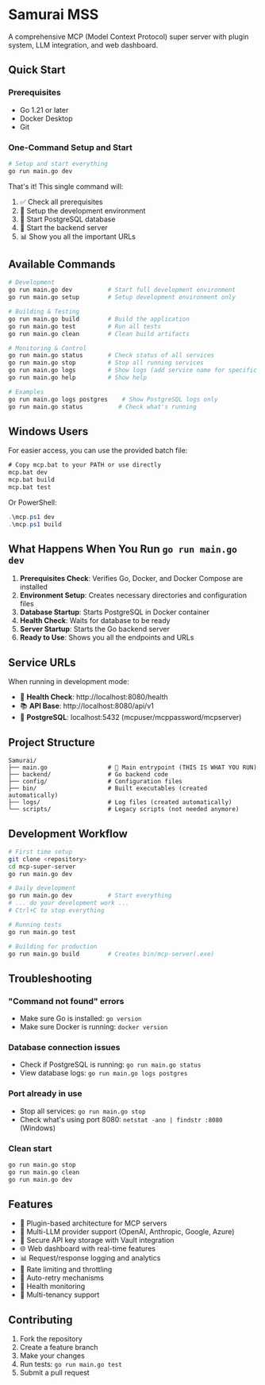 # Samurai MSS

A comprehensive MCP (Model Context Protocol) super server with plugin system, LLM integration, and web dashboard.

## Quick Start

### Prerequisites
- Go 1.21 or later
- Docker Desktop
- Git

### One-Command Setup and Start

```bash
# Setup and start everything
go run main.go dev
```

That's it! This single command will:
1. ✅ Check all prerequisites
2. 🔧 Setup the development environment
3. 🐘 Start PostgreSQL database
4. 🚀 Start the backend server
5. 📊 Show you all the important URLs

## Available Commands

```bash
# Development
go run main.go dev          # Start full development environment
go run main.go setup        # Setup development environment only

# Building & Testing
go run main.go build        # Build the application
go run main.go test         # Run all tests
go run main.go clean        # Clean build artifacts

# Monitoring & Control
go run main.go status       # Check status of all services
go run main.go stop         # Stop all running services
go run main.go logs         # Show logs (add service name for specific logs)
go run main.go help         # Show help

# Examples
go run main.go logs postgres    # Show PostgreSQL logs only
go run main.go status          # Check what's running
```

## Windows Users

For easier access, you can use the provided batch file:

```cmd
# Copy mcp.bat to your PATH or use directly
mcp.bat dev
mcp.bat build
mcp.bat test
```

Or PowerShell:
```powershell
.\mcp.ps1 dev
.\mcp.ps1 build
```

## What Happens When You Run `go run main.go dev`

1. **Prerequisites Check**: Verifies Go, Docker, and Docker Compose are installed
2. **Environment Setup**: Creates necessary directories and configuration files
3. **Database Startup**: Starts PostgreSQL in Docker container
4. **Health Check**: Waits for database to be ready
5. **Server Startup**: Starts the Go backend server
6. **Ready to Use**: Shows you all the endpoints and URLs

## Service URLs

When running in development mode:
- 🏥 **Health Check**: http://localhost:8080/health
- 📚 **API Base**: http://localhost:8080/api/v1
- 🐘 **PostgreSQL**: localhost:5432 (mcpuser/mcppassword/mcpserver)

## Project Structure

```
Samurai/
├── main.go                 # 🎯 Main entrypoint (THIS IS WHAT YOU RUN)
├── backend/                # Go backend code
├── config/                 # Configuration files
├── bin/                    # Built executables (created automatically)
├── logs/                   # Log files (created automatically)
└── scripts/                # Legacy scripts (not needed anymore)
```

## Development Workflow

```bash
# First time setup
git clone <repository>
cd mcp-super-server
go run main.go dev

# Daily development
go run main.go dev          # Start everything
# ... do your development work ...
# Ctrl+C to stop everything

# Running tests
go run main.go test

# Building for production
go run main.go build        # Creates bin/mcp-server(.exe)
```

## Troubleshooting

### "Command not found" errors
- Make sure Go is installed: `go version`
- Make sure Docker is running: `docker version`

### Database connection issues
- Check if PostgreSQL is running: `go run main.go status`
- View database logs: `go run main.go logs postgres`

### Port already in use
- Stop all services: `go run main.go stop`
- Check what's using port 8080: `netstat -ano | findstr :8080` (Windows)

### Clean start
```bash
go run main.go stop
go run main.go clean
go run main.go dev
```

## Features

- 🔌 Plugin-based architecture for MCP servers
- 🤖 Multi-LLM provider support (OpenAI, Anthropic, Google, Azure)
- 🔐 Secure API key storage with Vault integration
- 🌐 Web dashboard with real-time features
- 📊 Request/response logging and analytics
- 🚦 Rate limiting and throttling
- 🔄 Auto-retry mechanisms
- 🏥 Health monitoring
- 👥 Multi-tenancy support

## Contributing

1. Fork the repository
2. Create a feature branch
3. Make your changes
4. Run tests: `go run main.go test`
5. Submit a pull request